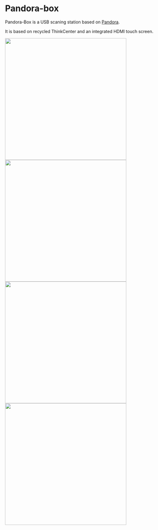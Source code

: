 Pandora-box
============

Pandora-Box is a USB scaning station based on [Pandora](https://github.com/pandora-analysis).

It is based on recycled ThinkCenter and an integrated HDMI touch screen.

[<img src="" width="400">](images/box1.jpg)
[<img src="" width="400">](images/box2.jpg)
[<img src="" width="400">](images/box3.jpg)
[<img src="" width="400">](images/box4.jpg)



